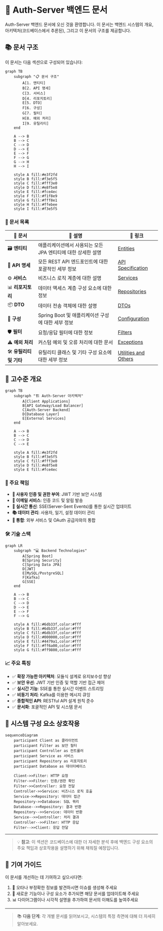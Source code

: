 # 🚀 Auth-Server 백엔드 문서

Auth-Server 백엔드 문서에 오신 것을 환영합니다. 이 문서는 백엔드 시스템의 개요, 아키텍처(코드베이스에서 추론된), 그리고 이 문서의 구조를 제공합니다.

## 📚 문서 구조

이 문서는 다음 섹션으로 구성되어 있습니다:

```mermaid
graph TB
    subgraph "📋 문서 구조"
        A[1. 엔티티]
        B[2. API 명세]
        C[3. 서비스]
        D[4. 리포지토리]
        E[5. DTO]
        F[6. 구성]
        G[7. 필터]
        H[8. 예외 처리]
        I[9. 유틸리티]
    end

    A --> B
    B --> C
    C --> D
    D --> E
    E --> F
    F --> G
    G --> H
    H --> I

    style A fill:#e3f2fd
    style B fill:#f3e5f5
    style C fill:#fff3e0
    style D fill:#e8f5e8
    style E fill:#fce4ec
    style F fill:#f1f8e9
    style G fill:#fff8e1
    style H fill:#ffebee
    style I fill:#f3e5f5
```

### 📖 문서 목록

| 📄 문서                 | 📝 설명                                                      | 🔗 링크                                             |
| ----------------------- | ------------------------------------------------------------ | --------------------------------------------------- |
| 🗃️ **엔티티**           | 애플리케이션에서 사용되는 모든 JPA 엔티티에 대한 상세한 설명 | [Entities](./1_Entities.md)                         |
| 🔌 **API 명세**         | 모든 REST API 엔드포인트에 대한 포괄적인 세부 정보           | [API Specification](./2_API_Specification.md)       |
| ⚙️ **서비스**           | 비즈니스 로직 계층에 대한 설명                               | [Services](./3_Services.md)                         |
| 📊 **리포지토리**       | 데이터 액세스 계층 구성 요소에 대한 정보                     | [Repositories](./4_Repositories.md)                 |
| 📦 **DTO**              | 데이터 전송 객체에 대한 설명                                 | [DTOs](./5_DTOs.md)                                 |
| 🔧 **구성**             | Spring Boot 및 애플리케이션 구성에 대한 세부 정보            | [Configuration](./6_Configuration.md)               |
| 🛡️ **필터**             | 요청/응답 필터에 대한 정보                                   | [Filters](./7_Filters.md)                           |
| ⚠️ **예외 처리**        | 커스텀 예외 및 오류 처리에 대한 문서                         | [Exceptions](./8_Exceptions.md)                     |
| 🛠️ **유틸리티 및 기타** | 유틸리티 클래스 및 기타 구성 요소에 대한 세부 정보           | [Utilities and Others](./9_Utilities_And_Others.md) |

## 🎯 고수준 개요

```mermaid
graph TB
    subgraph "🏗️ Auth-Server 아키텍처"
        A[Client Applications]
        B[API Gateway/Load Balancer]
        C[Auth-Server Backend]
        D[Database Layer]
        E[External Services]
    end

    A --> B
    B --> C
    C --> D
    C --> E

    style A fill:#e3f2fd
    style B fill:#f3e5f5
    style C fill:#fff3e0
    style D fill:#e8f5e8
    style E fill:#fce4ec
```

### 🔑 주요 책임

- **🔐 사용자 인증 및 권한 부여**: JWT 기반 보안 시스템
- **📧 이메일 서비스**: 인증 코드 및 알림 발송
- **📱 실시간 통신**: SSE(Server-Sent Events)를 통한 실시간 업데이트
- **📚 데이터 관리**: 사용자, 일기, 설정 데이터 관리
- **🔄 통합**: 외부 서비스 및 OAuth 공급자와의 통합

### 🛠️ 기술 스택

```mermaid
graph LR
    subgraph "💻 Backend Technologies"
        A[Spring Boot]
        B[Spring Security]
        C[Spring Data JPA]
        D[JWT]
        E[MySQL/PostgreSQL]
        F[Kafka]
        G[SSE]
    end

    A --> B
    B --> C
    C --> D
    D --> E
    E --> F
    F --> G

    style A fill:#6db33f,color:#fff
    style B fill:#6db33f,color:#fff
    style C fill:#6db33f,color:#fff
    style D fill:#000000,color:#fff
    style E fill:#4479a1,color:#fff
    style F fill:#ff6a00,color:#fff
    style G fill:#ff9800,color:#fff
```

### 📈 주요 특징

- ✅ **확장 가능한 아키텍처**: 모듈식 설계로 유지보수성 향상
- ✅ **보안 우선**: JWT 기반 인증 및 역할 기반 접근 제어
- ✅ **실시간 기능**: SSE를 통한 실시간 이벤트 스트리밍
- ✅ **비동기 처리**: Kafka를 이용한 메시지 큐잉
- ✅ **종합적인 API**: RESTful API 설계 원칙 준수
- ✅ **문서화**: 포괄적인 API 및 시스템 문서

## 🔧 시스템 구성 요소 상호작용

```mermaid
sequenceDiagram
    participant Client as 클라이언트
    participant Filter as 보안 필터
    participant Controller as 컨트롤러
    participant Service as 서비스
    participant Repository as 리포지토리
    participant Database as 데이터베이스

    Client->>Filter: HTTP 요청
    Filter->>Filter: 인증/권한 확인
    Filter->>Controller: 요청 전달
    Controller->>Service: 비즈니스 로직 호출
    Service->>Repository: 데이터 접근
    Repository->>Database: SQL 쿼리
    Database-->>Repository: 결과 반환
    Repository-->>Service: 데이터 반환
    Service-->>Controller: 처리 결과
    Controller-->>Filter: HTTP 응답
    Filter-->>Client: 응답 전달
```

---

> 💡 **참고**: 이 섹션은 코드베이스에 대한 더 자세한 분석 후에 백엔드 구성 요소의 주요 책임과 상호작용을 설명하기 위해 채워질 예정입니다.

## 🤝 기여 가이드

이 문서를 개선하는 데 기여하고 싶으시다면:

1. 📝 오타나 부정확한 정보를 발견하시면 이슈를 생성해 주세요
2. 🔧 새로운 기능이나 구성 요소가 추가되면 해당 문서를 업데이트해 주세요
3. 📊 다이어그램이나 시각적 설명을 추가하여 문서의 이해도를 높여주세요

---

> 📚 **다음 단계**: 각 개별 문서를 읽어보시고, 시스템의 특정 측면에 대해 더 자세히 알아보세요.
